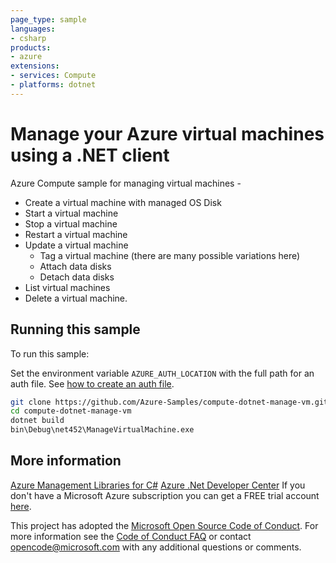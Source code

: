 ```yaml
---
page_type: sample
languages:
- csharp
products:
- azure
extensions:
- services: Compute
- platforms: dotnet
---
```


# Manage your Azure virtual machines using a .NET client

 Azure Compute sample for managing virtual machines -
  - Create a virtual machine with managed OS Disk
  - Start a virtual machine
  - Stop a virtual machine
  - Restart a virtual machine
  - Update a virtual machine
    - Tag a virtual machine (there are many possible variations here)
    - Attach data disks
    - Detach data disks
  - List virtual machines
  - Delete a virtual machine.


## Running this sample

To run this sample:

Set the environment variable `AZURE_AUTH_LOCATION` with the full path for an auth file. See [how to create an auth file](https://github.com/Azure/azure-libraries-for-net/blob/master/AUTH.md).

```bash
git clone https://github.com/Azure-Samples/compute-dotnet-manage-vm.git
cd compute-dotnet-manage-vm
dotnet build
bin\Debug\net452\ManageVirtualMachine.exe
```

## More information

[Azure Management Libraries for C#](https://github.com/Azure/azure-sdk-for-net/tree/Fluent)
[Azure .Net Developer Center](https://azure.microsoft.com/en-us/develop/net/)
If you don't have a Microsoft Azure subscription you can get a FREE trial account [here](http://go.microsoft.com/fwlink/?LinkId=330212).

This project has adopted the [Microsoft Open Source Code of Conduct](https://opensource.microsoft.com/codeofconduct/). For more information see the [Code of Conduct FAQ](https://opensource.microsoft.com/codeofconduct/faq/) or contact [opencode@microsoft.com](mailto:opencode@microsoft.com) with any additional questions or comments.

